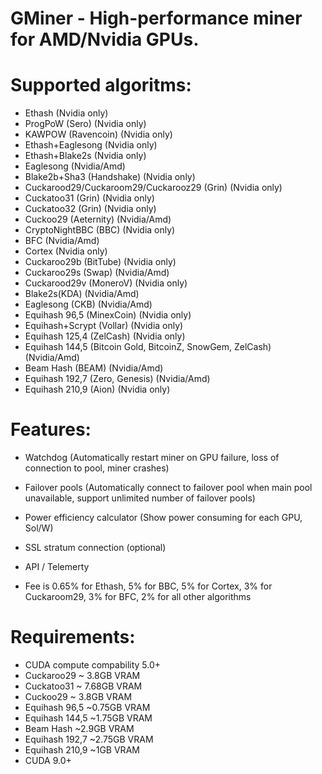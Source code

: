 # GMiner - High-performance miner for AMD/Nvidia GPUs.

# Supported algoritms:
  - Ethash (Nvidia only)
  - ProgPoW (Sero) (Nvidia only)
  - KAWPOW (Ravencoin) (Nvidia only)
  - Ethash+Eaglesong (Nvidia only)
  - Ethash+Blake2s (Nvidia only)
  - Eaglesong (Nvidia/Amd)
  - Blake2b+Sha3 (Handshake) (Nvidia only)
  - Cuckarood29/Cuckaroom29/Cuckarooz29 (Grin) (Nvidia only)
  - Cuckatoo31 (Grin) (Nvidia only)
  - Cuckatoo32 (Grin) (Nvidia only)
  - Cuckoo29 (Aeternity) (Nvidia/Amd)
  - CryptoNightBBC (BBC) (Nvidia only)
  - BFC (Nvidia/Amd)
  - Cortex (Nvidia only)
  - Cuckaroo29b (BitTube) (Nvidia only)
  - Cuckaroo29s (Swap) (Nvidia/Amd)
  - Cuckarood29v (MoneroV) (Nvidia only)
  - Blake2s(KDA) (Nvidia/Amd)
  - Eaglesong (CKB) (Nvidia/Amd)
  - Equihash 96,5 (MinexCoin) (Nvidia only)
  - Equihash+Scrypt (Vollar) (Nvidia only)
  - Equihash 125,4 (ZelCash) (Nvidia only)
  - Equihash 144,5 (Bitcoin Gold, BitcoinZ, SnowGem, ZelCash) (Nvidia/Amd)
  - Beam Hash (BEAM) (Nvidia/Amd)
  - Equihash 192,7 (Zero, Genesis) (Nvidia/Amd)
  - Equihash 210,9 (Aion) (Nvidia only)

# Features:
  - Watchdog (Automatically restart miner on GPU failure, loss of connection to pool, miner crashes)
  - Failover pools (Automatically connect to failover pool when main pool unavailable, support unlimited number of failover pools)
  - Power efficiency calculator (Show power consuming for each GPU, Sol/W)
  - SSL stratum connection (optional)
  - API / Telemerty
  
  - Fee is 0.65% for Ethash, 5% for BBC, 5% for Cortex, 3% for Cuckaroom29, 3% for BFC, 2% for all other algorithms
  
  # Requirements:
 - CUDA compute compability 5.0+
 - Cuckaroo29 ~ 3.8GB VRAM
 - Cuckatoo31 ~ 7.68GB VRAM
 - Cuckoo29 ~ 3.8GB VRAM
 - Equihash 96,5 ~0.75GB VRAM
 - Equihash 144,5 ~1.75GB VRAM
 - Beam Hash ~2.9GB VRAM
 - Equihash 192,7 ~2.75GB VRAM
 - Equihash 210,9 ~1GB VRAM
 - CUDA 9.0+
